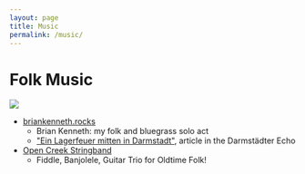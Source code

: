 ```yaml
---
layout: page
title: Music
permalink: /music/
---
```

# Folk Music

![](https://briankenneth.rocks/assets/images/brianSession.jpg)

- [briankenneth.rocks](https://briankenneth.rocks)
  - Brian Kenneth: my folk and bluegrass solo act
  - ["Ein Lagerfeuer mitten in Darmstadt"](https://www.echo-online.de/freizeit/kunst-und-kultur/musik/ein-lagerfeuer-mitten-in-darmstadt_22032124), article in the Darmstädter Echo
- [Open Creek Stringband](https://opencreekstringband.com)
  - Fiddle, Banjolele, Guitar Trio for Oldtime Folk!